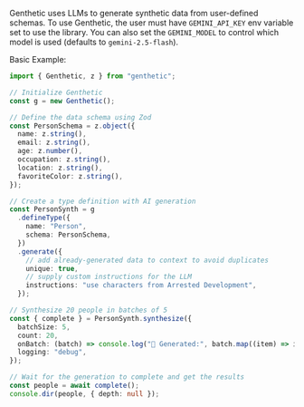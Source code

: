 Genthetic uses LLMs to generate synthetic data from user-defined schemas. To use Genthetic, the user must have `GEMINI_API_KEY` env variable set to use the library. You can also set the `GEMINI_MODEL` to control which model is used (defaults to `gemini-2.5-flash`).

Basic Example:

```typescript
import { Genthetic, z } from "genthetic";

// Initialize Genthetic
const g = new Genthetic();

// Define the data schema using Zod
const PersonSchema = z.object({
  name: z.string(),
  email: z.string(),
  age: z.number(),
  occupation: z.string(),
  location: z.string(),
  favoriteColor: z.string(),
});

// Create a type definition with AI generation
const PersonSynth = g
  .defineType({
    name: "Person",
    schema: PersonSchema,
  })
  .generate({
    // add already-generated data to context to avoid duplicates
    unique: true,
    // supply custom instructions for the LLM
    instructions: "use characters from Arrested Development",
  });

// Synthesize 20 people in batches of 5
const { complete } = PersonSynth.synthesize({
  batchSize: 5,
  count: 20,
  onBatch: (batch) => console.log("🙎 Generated:", batch.map((item) => item.name).join(", ")),
  logging: "debug",
});

// Wait for the generation to complete and get the results
const people = await complete();
console.dir(people, { depth: null });
```
